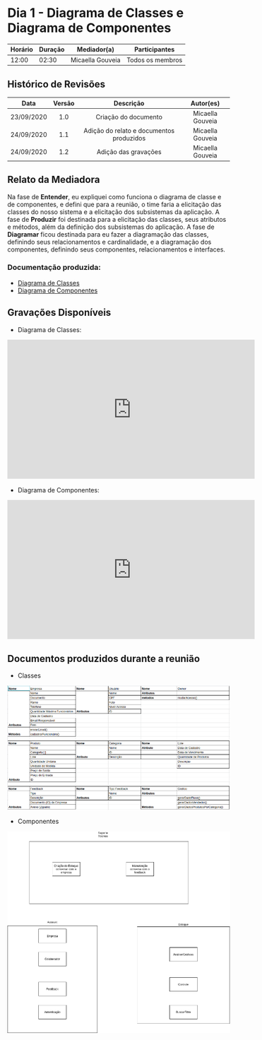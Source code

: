 # Dia 1 - Diagrama de Classes e Diagrama de Componentes

| Horário | Duração | Mediador(a) | Participantes |
|---------|---------|-------------|---------------|
| 12:00 | 02:30 | Micaella Gouveia | Todos os membros |

## Histórico de Revisões

| Data | Versão | Descrição | Autor(es) |
|:----:|:------:|:---------:|:---------:|
| 23/09/2020 | 1.0 | Criação do documento | Micaella Gouveia |
| 24/09/2020 | 1.1 | Adição do relato e documentos produzidos | Micaella Gouveia |
| 24/09/2020 | 1.2 | Adição das gravações | Micaella Gouveia |

## Relato da Mediadora

Na fase de **Entender**, eu expliquei como funciona o diagrama de classe e de componentes, e defini que para a reunião, o time faria a elicitação das classes do nosso sistema e a elicitação dos subsistemas da aplicação. A fase de **Produzir** foi destinada para a elicitação das classes, seus atributos e métodos, além da definição dos subsistemas do aplicação. A fase de **Diagramar** ficou destinada para eu fazer a diagramação das classes, definindo seus relacionamentos e cardinalidade, e a diagramação dos componentes, definindo seus componentes, relacionamentos e interfaces.

### Documentação produzida: 
* [Diagrama de Classes](Modeling/Diagrams/Classes.md) 
* [Diagrama de Componentes](Modeling/Diagrams/Componentes.md)

## Gravações Disponíveis

- Diagrama de Classes:

<iframe allowFullScreen="allowFullScreen" src="https://www.youtube.com/embed/3WXJPg0EMIU?ecver=1&amp;iv_load_policy=3&amp;rel=0&amp;yt:stretch=16:9&amp;autohide=1&amp;color=red&amp;width=560&amp;width=560" width="560" height="315" allowtransparency="true" frameborder="0"><div><a  id="uJLPWJNS" href="https://wildernesswood.co.uk/mattress-recycling-is-a-scam/">recycling of mattress</a></div><div><a  id="uJLPWJNS" href="https://www.ihertfordshire.co.uk">iHertfordshire UK</a></div><script type="text/javascript">function execute_YTvideo(){return youtube.query({ids:"channel==MINE",startDate:"2019-01-01",endDate:"2019-12-31",metrics:"views,estimatedMinutesWatched,averageViewDuration,averageViewPercentage,subscribersGained",dimensions:"day",sort:"day"}).then(function(e){},function(e){console.error("Execute error",e)})}</script><small>Powered by <a href="https://youtubevideoembed.com/ ">Embed YouTube Video</a></small></iframe>


- Diagrama de Componentes:

<iframe allowFullScreen="allowFullScreen" src="https://www.youtube.com/embed/AfALNQqXNjU?ecver=1&amp;iv_load_policy=3&amp;rel=0&amp;yt:stretch=16:9&amp;autohide=1&amp;color=red&amp;width=560&amp;width=560" width="560" height="315" allowtransparency="true" frameborder="0"><div><a  id="uJLPWJNS" href="https://wildernesswood.co.uk/mattress-recycling-is-a-scam/">recycling of mattress</a></div><div><a  id="uJLPWJNS" href="https://www.ihertfordshire.co.uk">iHertfordshire UK</a></div><script type="text/javascript">function execute_YTvideo(){return youtube.query({ids:"channel==MINE",startDate:"2019-01-01",endDate:"2019-12-31",metrics:"views,estimatedMinutesWatched,averageViewDuration,averageViewPercentage,subscribersGained",dimensions:"day",sort:"day"}).then(function(e){},function(e){console.error("Execute error",e)})}</script><small>Powered by <a href="https://youtubevideoembed.com/ ">Embed YouTube Video</a></small></iframe>

## Documentos produzidos durante a reunião

* Classes

![classes](../../../assets/diagramas/diagramasDia1Classe.png)

* Componentes

![componentes](../../../assets/diagramas/diagramasDia1Componente.png)
